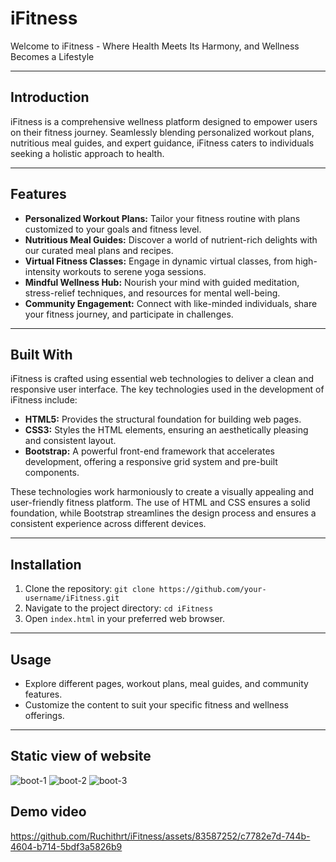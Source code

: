 # iFitness

Welcome to iFitness - Where Health Meets Its Harmony, and Wellness Becomes a Lifestyle

<hr>

## Introduction

iFitness is a comprehensive wellness platform designed to empower users on their fitness journey. Seamlessly blending personalized workout plans, nutritious meal guides, and expert guidance, iFitness caters to individuals seeking a holistic approach to health.

<hr>

## Features

- **Personalized Workout Plans:** Tailor your fitness routine with plans customized to your goals and fitness level.
- **Nutritious Meal Guides:** Discover a world of nutrient-rich delights with our curated meal plans and recipes.
- **Virtual Fitness Classes:** Engage in dynamic virtual classes, from high-intensity workouts to serene yoga sessions.
- **Mindful Wellness Hub:** Nourish your mind with guided meditation, stress-relief techniques, and resources for mental well-being.
- **Community Engagement:** Connect with like-minded individuals, share your fitness journey, and participate in challenges.

<hr>

## Built With

iFitness is crafted using essential web technologies to deliver a clean and responsive user interface. The key technologies used in the development of iFitness include:

- **HTML5:** Provides the structural foundation for building web pages.
- **CSS3:** Styles the HTML elements, ensuring an aesthetically pleasing and consistent layout.
- **Bootstrap:** A powerful front-end framework that accelerates development, offering a responsive grid system and pre-built components.

These technologies work harmoniously to create a visually appealing and user-friendly fitness platform. The use of HTML and CSS ensures a solid foundation, while Bootstrap streamlines the design process and ensures a consistent experience across different devices.

<hr>

## Installation

1. Clone the repository: `git clone https://github.com/your-username/iFitness.git`
2. Navigate to the project directory: `cd iFitness`
3. Open `index.html` in your preferred web browser.

<hr>

## Usage

- Explore different pages, workout plans, meal guides, and community features.
- Customize the content to suit your specific fitness and wellness offerings.

<hr>

## Static view of website

![boot-1](https://github.com/Ruchithrt/iFitness/assets/83587252/39d24c0a-af88-4477-9289-d2bdf68c4529)
![boot-2](https://github.com/Ruchithrt/iFitness/assets/83587252/90962e65-3a2a-443f-8e93-4681fcecf31f)
![boot-3](https://github.com/Ruchithrt/iFitness/assets/83587252/895c0ea4-4bba-4449-af97-b3065cf0652e)


## Demo video

https://github.com/Ruchithrt/iFitness/assets/83587252/c7782e7d-744b-4604-b714-5bdf3a5826b9
